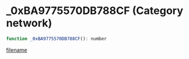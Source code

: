 # _0xBA9775570DB788CF (Category network)

```js
function _0xBA9775570DB788CF(): number
```

[filename](_0xBA9775570DB788CF_m.md ':include')